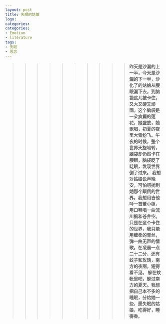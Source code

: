 ```yaml
---
layout: post
title: 失眠的姑娘
logo: 
categories:
categories:
- Emotion
- literature
tags:
- 失眠
- 思念
---
```




 >>>>>>>>>>**昨天是沙漏的上一半，今天是沙漏的下一半，沙化了的姑娘从腰眼漏下去，到脑袋这儿被卡住，又大又硬又顽固。这个脑袋是一朵疯癫的莲花，她盛放，她歌唱，初夏的夜里大雪纷飞。午夜的时候，整个世界天旋地转，脑袋却仍然卡在腰眼，脑袋眨了眨眼，发现世界倒了过来。
 我想对姑娘说声晚安，可怕叨扰到她那个颠倒的世界。我想用吉他吟一首董小姐，用口琴唱一曲流川枫和苍井空。只是在这个卡住的世界，我只能用缠柔的青丝，弹一曲无声的情歌。在凌晨一点二十二分，还有蚊子和玫瑰，南方的夜啊，短得看不见。
 躲在蚊帐里吧，躲过南方的夏天。我想把自己本不多的睡眠，分给她一些，愿失眠的姑娘，吃得好，睡得香**。

